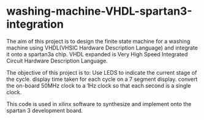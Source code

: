 # washing-machine-VHDL-spartan3-integration

The aim of this project is to design the finite state machine for a washing machine using VHDL(VHSIC Hardware Description Language) and integrate it onto a spartan3a chip.
VHDL expanded is Very High Speed Integrated Circuit Hardware Description Language.

The objective of this project is to:
Use LEDS to indicate the current stage of the cycle.
display time taken for each cycle on a 7 segment display.
convert the on-board 50MHz clock to a 1Hz clock so that each second is a single clock.

This code is used in xilinx software to synthesize and implement onto the spartan 3 development board.
